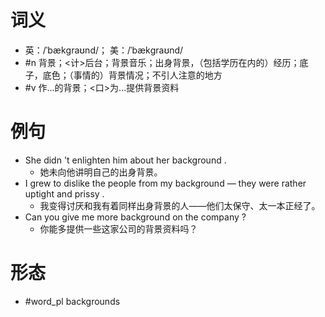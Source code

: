 # 词义
- 英：/ˈbækɡraʊnd/； 美：/ˈbækɡraʊnd/
- #n 背景；<计>后台；背景音乐；出身背景，（包括学历在内的）经历；底子，底色；（事情的）背景情况；不引人注意的地方
- #v 作...的背景；<口>为...提供背景资料
# 例句
- She didn 't enlighten him about her background .
	- 她未向他讲明自己的出身背景。
- I grew to dislike the people from my background — they were rather uptight and prissy .
	- 我变得讨厌和我有着同样出身背景的人——他们太保守、太一本正经了。
- Can you give me more background on the company ?
	- 你能多提供一些这家公司的背景资料吗？
# 形态
- #word_pl backgrounds
